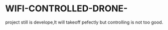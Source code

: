 # WIFI-CONTROLLED-DRONE-
project still is develope,It will takeoff pefectly but controlling is not too good.
